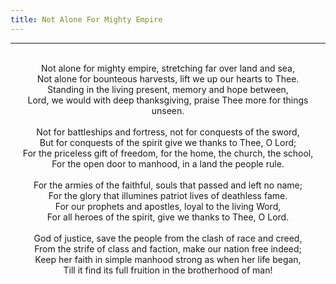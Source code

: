 ```yaml
---
title: Not Alone For Mighty Empire
---
```


---
<center>
<br/>
Not alone for mighty empire, stretching far over land and sea,<br/>
Not alone for bounteous harvests, lift we up our hearts to Thee.<br/>
Standing in the living present, memory and hope between,<br/>
Lord, we would with deep thanksgiving, praise Thee more for things unseen.<br/>
<br/>
Not for battleships and fortress, not for conquests of the sword,<br/>
But for conquests of the spirit give we thanks to Thee, O Lord;<br/>
For the priceless gift of freedom, for the home, the church, the school,<br/>
For the open door to manhood, in a land the people rule.<br/>
<br/>
For the armies of the faithful, souls that passed and left no name;<br/>
For the glory that illumines patriot lives of deathless fame.<br/>
For our prophets and apostles, loyal to the living Word,<br/>
For all heroes of the spirit, give we thanks to Thee, O Lord.<br/>
<br/>
God of justice, save the people from the clash of race and creed,<br/>
From the strife of class and faction, make our nation free indeed;<br/>
Keep her faith in simple manhood strong as when her life began,<br/>
Till it find its full fruition in the brotherhood of man!<br/>

</center>